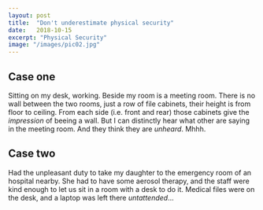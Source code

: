```yaml
---
layout: post
title:  "Don't underestimate physical security"
date:   2018-10-15
excerpt: "Physical Security"
image: "/images/pic02.jpg"
---
```


## Case one
Sitting on my desk, working. Beside my room is a meeting room. There is no wall between the two rooms, just a row of file cabinets, their height is from floor to ceiling. From each side (i.e. front and rear) those cabinets give the *impression* of beeing a wall. But I can distinctly hear what other are saying in the meeting room. And they think they are *unheard*. Mhhh.

## Case two
Had the unpleasant duty to take my daughter to the emergency room of an hospital nearby. She had to have some aerosol therapy, and the staff were kind enough to let us sit in a room with a desk to do it. Medical files were on the desk, and a laptop was left there *untattended*...
